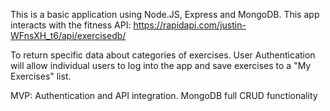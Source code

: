 This is a basic application using Node.JS, Express and MongoDB.
This app interacts with the fitness API:
    https://rapidapi.com/justin-WFnsXH_t6/api/exercisedb/

To return specific data about categories of exercises.
User Authentication will allow individual users to log into the app
and save exercises to a "My Exercises" list.

MVP:
Authentication and API integration.
MongoDB full CRUD functionality
